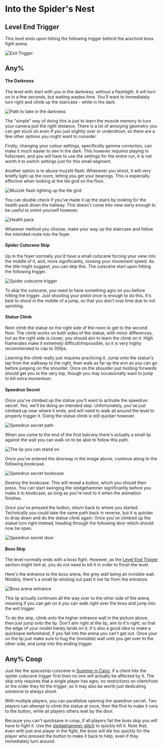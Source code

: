 # Into the Spider's Nest

## Level End Trigger
This level ends upon hitting the following trigger behind the arachnid boss fight arena.

![Exit Trigger](images/exit-trigger.png)

## Any%
#### The Darkness
The level with start with you in the darkness, without a flashlight. It will turn on in a few seconds, but waiting wastes time. You'll want to immediately turn right and climb up the staircase - while in the dark.

![Path to take in the darkness](images/darkness-stairs.png)

The "simple" way of doing this is just to learn the muscle memory to turn your camera just the right distance. There is a lot of annoying geometry you can get stuck on even if you just slightly over or undershoot, so there are a few other options you might want to consider.

Firstly, changing your colour settings, specifically gamma correction, can make it much easier to see in the dark. This however requires playing in fullscreen, and you will have to use the settings for the entire run, it is not worth it to switch settings just for this small segment.

Another option is to abuse muzzle flash. Whenever you shoot, it will very briefly light up the room, letting you get your bearings. This is especially effective when looking at the tile grid on the floor.

![Muzzle flash lighting up the tile grid](images/muzzle-flash-floor.png)

You can double check if you've made it up the stairs by looking for the health pack down the hallway. This doesn't come into view early enough to be useful to orient yourself however.

![Health pack](images/darkness-health-pack.png)

Whatever method you choose, make your way up the staircase and follow the intended route into the foyer.

#### Spider Cutscene Skip
Up in the foyer normally you'd have a small cutscene forcing your view into the middle of it, and, more significantly, slowing your movement speed. As the title might suggest, you can skip this. The cutscene start upon hitting the following trigger.

![Spider cutscene trigger](images/spider-cutscene.png)

To skip the cutscene, you need to have something agro on you before hitting the trigger. Just shooting your pistol once is enough to do this. It's best to shoot in the middle of a jump, so that you don't lose time due to not sprinting.

#### Statue Climb
Next climb the statue on the right side of the room to get to the second floor. The climb works on both sides of the statue, with minor differences, but as the right side is closer, you should aim to learn the climb on it. High framerates make it extremely difficult/impossible, so it is very highly recommended to cap to 30fps.

Learning the climb really just requires practicing it. Jump onto the statue's lap from the walkway to the right, then walk as far up the arm as you can go before jumping on the shoulder. Once on the shoulder just holding forwards should get you to the very top, though you may occasionally want to jump to kill extra momentum.

#### Speedrun Secret
Once you've climbed up the statue you'll want to activate the speedrun secret. Yes, we'll be doing an intended skip. Unfortunately, you've just climbed up near where it ends, and will need to walk all around the level to properly trigger it. Doing the statue climb is still quicker however.

![Speedrun secret path](images/speedrun-secret-path.png)

When you come to the end of the first balcony there's actually a small lip against the wall you can walk on to be able to follow this path.

![The lip you can stand on](images/speedrun-secret-lip.png)

Once you've entered the doorway in the image above, continue along to the following bookcase.

![Speedrun secret bookcase](images/speedrun-secret-bookcase.png)

Destroy the bookcase. This will reveal a button, which you should then press. You can start swinging the sledgehammer significantly before you make it to bookcase, as long as you're next to it when the animation finishes.

Once you've pressed the button, return back to where you started. Technically you could take the same path back in reverse, but it is quicker to drop down and do the statue climb again. Once you've climbed up the statue turn right instead, heading through the following door which should now be open.

![Speedrun secret door](images/speedrun-secret-door.png)

#### Boss Skip
The level normally ends with a boss fight. However, as the [Level End Trigger](#level-end-trigger) section might hint at, you do not need to kill it in order to finish the level.

Here's the entrance to the boss arena, the grey wall being an invisible wall. Notably, there's a small lip sticking out past it not far from the entrance.

![Boss arena entrance](images/boss-arena-entrance.png)

This lip actually continues all the way over to the other side of the arena, meaning if you can get on it you can walk right over the boss and jump into the exit trigger.

To do the skip, climb onto the higher entrance wall in the picture above, then just jump onto the lip. Don't aim right at the lip, aim to it's right, so that the edge of your model barely lands on it. It's also a good idea to make a quicksave beforehand, if you fall into the arena you can't get out. Once your on the lip just make sure to hug the (invisible) wall until you get over to the other side, and jump into the ending trigger.

## Any% Coop
Just like the spaceship cutscene in [Summer in Cairo](../01-summer-in-cairo/#any-coop), if a client hits the spider cutscene trigger first then no one will actually be affected by it. The skip only requires that a single player has agro, no restrictions on client/host or the order they hit the trigger, so it may also be worth just dedicating someone to always shoot.

With multiple players, you can parallelize opening the speedrun secret. Two players can attempt to climb the statue at once, then the first to make it runs to the button, while all players others wait by the door.

Because you can't quicksave in coop, if all players fail the boss skip you will have to fight it. Use the [sledgehammer glitch](..\general-tricks.md#sledgehammer-glitch) to quickly kill it. Note that, even with just one player in the fight, the boss will die too quickly for the player who pressed the button to make it back to help, even if they immediately turn around.
